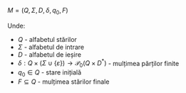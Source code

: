 $M=(Q,\Sigma,D,\delta,q_0,F)$

Unde:
- $Q$ - alfabetul stărilor
- $\Sigma$ - alfabetul de intrare
- $D$ - alfabetul de ieșire
- $\delta:Q\times(\Sigma\cup\{\varepsilon\})\rightarrow\mathcal{P}_0(Q\times D^*)$ - mulțimea părților finite
- $q_0\in Q$ - stare inițială
- $F\subseteq Q$ - mulțimea stărilor finale
